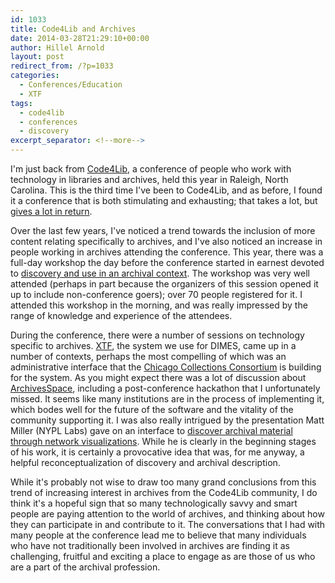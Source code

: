 ```yaml
---
id: 1033
title: Code4Lib and Archives
date: 2014-03-28T21:29:10+00:00
author: Hillel Arnold
layout: post
redirect_from: /?p=1033
categories:
  - Conferences/Education
  - XTF
tags:
  - code4lib
  - conferences
  - discovery
excerpt_separator: <!--more-->
---
```

I'm just back from [Code4Lib](http://code4lib.org/conference/2014/), a conference of people who work with technology in libraries and archives, held this year in Raleigh, North Carolina. This is the third time I've been to Code4Lib, and as before, I found it a conference that is both stimulating and exhausting; that takes a lot, but [gives a lot in return](https://twitter.com/helrond/status/449293571309715456).<!--more-->

Over the last few years, I've noticed a trend towards the inclusion of more content relating specifically to archives, and I've also noticed an increase in people working in archives attending the conference. This year, there was a full-day workshop the day before the conference started in earnest devoted to [discovery and use in an archival context](http://wiki.code4lib.org/index.php/2014_preconference_proposals#Archival_discovery_and_use). The workshop was very well attended (perhaps in part because the organizers of this session opened it up to include non-conference goers); over 70 people registered for it. I attended this workshop in the morning, and was really impressed by the range of knowledge and experience of the attendees.

During the conference, there were a number of sessions on technology specific to archives. [XTF](http://xtf.cdlib.org/), the system we use for DIMES, came up in a number of contexts, perhaps the most compelling of which was an administrative interface that the [Chicago Collections Consortium](http://chicagocollectionsconsortium.org/) is building for the system. As you might expect there was a lot of discussion about [ArchivesSpace](http://archivesspace.org/), including a post-conference hackathon that I unfortunately missed. It seems like many institutions are in the process of implementing it, which bodes well for the future of the software and the vitality of the community supporting it. I was also really intrigued by the presentation Matt Miller (NYPL Labs) gave on an interface to [discover archival material through network visualizations](http://code4lib.org/conference/2014/miller). While he is clearly in the beginning stages of his work, it is certainly a provocative idea that was, for me anyway, a helpful reconceptualization of discovery and archival description.

While it's probably not wise to draw too many grand conclusions from this trend of increasing interest in archives from the Code4Lib community, I do think it's a hopeful sign that so many technologically savvy and smart people are paying attention to the world of archives, and thinking about how they can participate in and contribute to it. The conversations that I had with many people at the conference lead me to believe that many individuals who have not traditionally been involved in archives are finding it as challenging, fruitful and exciting a place to engage as are those of us who are a part of the archival profession.
